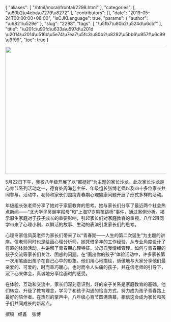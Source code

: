 {
    "aliases": [
        "/html/moral/frontal/2298.html"
    ],
    "categories": [
        "\u80b2\u4eba\u7279\u8272"
    ],
    "contributors": [],
    "date": "2019-05-24T00:00:00+08:00",
    "isCJKLanguage": true,
    "params": {
        "author": "\u6821\u529e"
    },
    "slug": "2298",
    "tags": [
        "\u5fb7\u80b2\u524d\u6cbf"
    ],
    "title": "\u201c\u90fd\u633a\u597d\u201d \u2014\u2014\u516b\u5e74\u7ea7\u5fc3\u80b2\u8282\u5bb6\u957f\u6c99\u9f99",
    "toc": true
}


<img
    src="https://cdn.tfls.online/mirror/full/fb7ece1562675265b0c3c8fd041f59ad880aaff8.jpg"
    style="display:block;margin-left:auto;margin-right:auto;"
    decoding="async"
    fetchpriority="auto"
    loading="lazy"
    height="400"
    width="600"
/>






 5月22日下午，我校八年级开展了以“都挺好”为主题的家长沙龙。此次家长沙龙是心育节系列活动之一，德育处周海芸主任、年级组长张博老师以及四十多位家长共同参与。活动中，老师和家长们围绕青春期心理健康问题开展了形式多样的活动。
 



 年级组长张老师分享了她对于家庭教育的思考。她与家长们分享了最近两个社会热点新闻——“北大学子吴谢宇弒母”和“上海17岁男孩跳桥”事件，通过案例分析，揭示原生家庭对于孩子成长的重要影响，引起家长们对家庭教育的重视。八年2班同学带来了心理小剧，以鲜活的故事、生动的表演引发家长们的思考。
 



心理专家信凤英老师为家长们带来了以“青春期——人生的第二次诞生”为主题的讲座。信老师同时也是绘画心理分析师，她凭借多年的工作经验，从专业角度设计了有趣的体验活动，并讲解了青春期心理特征、父母自我情绪管理、如何与青春期的孩子交流等家长们关注、困惑的问题。在“画出你的孩子”体验活动中，许多家长第一次用笔画出孩子在自己心中的形象。他们用心地描绘，骄傲地与大家分享他们最亲爱的、可爱的，时而乖巧暖心，也时而令人头痛的孩子，并在信老师的引导下，沉下心来体会，真诚地分享绘画时的感受。
 



 在体验、互动和交流中，家长们深刻意识到，好的亲子关系是家庭教育的基础。他们转变、升级了教育理念，学习了和孩子沟通的恰当方式，努力成为孩子青春路上最好的陪伴者。在热烈的掌声中，八年级心育节圆满落幕，相信这会成为家长和孩子们共同成长的新起点。
 



 撰稿   经鑫    张博






